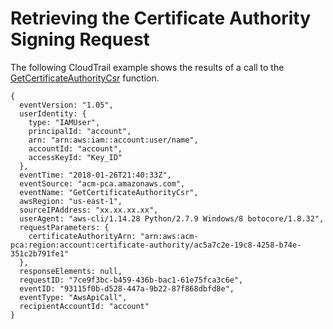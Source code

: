 # Retrieving the Certificate Authority Signing Request<a name="CT-GetCACsr"></a>

The following CloudTrail example shows the results of a call to the [GetCertificateAuthorityCsr](https://docs.aws.amazon.com/acm-pca/latest/APIReference/API_GetCertificateAuthorityCsr.html) function\.

```
{
  eventVersion: "1.05",
  userIdentity: {
    type: "IAMUser",
    principalId: "account",
    arn: "arn:aws:iam::account:user/name",
    accountId: "account",
    accessKeyId: "Key_ID"
  },
  eventTime: "2018-01-26T21:40:33Z",
  eventSource: "acm-pca.amazonaws.com",
  eventName: "GetCertificateAuthorityCsr",
  awsRegion: "us-east-1",
  sourceIPAddress: "xx.xx.xx.xx",
  userAgent: "aws-cli/1.14.28 Python/2.7.9 Windows/8 botocore/1.8.32",
  requestParameters: {
    certificateAuthorityArn: "arn:aws:acm-pca:region:account:certificate-authority/ac5a7c2e-19c8-4258-b74e-351c2b791fe1"
  },
  responseElements: null,
  requestID: "7ce9f3bc-b459-436b-bac1-61e75fca3c6e",
  eventID: "93115f0b-d528-447a-9b22-87f868dbfd8e",
  eventType: "AwsApiCall",
  recipientAccountId: "account"
}
```